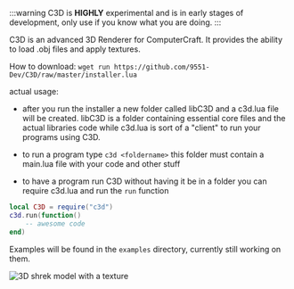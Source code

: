 :::warning
C3D is **HIGHLY** experimental and is in early stages
of development, only use if you know what you are doing.
:::

C3D is an advanced 3D Renderer for ComputerCraft.
It provides the ability to load .obj files and apply textures.

How to download: `wget run https://github.com/9551-Dev/C3D/raw/master/installer.lua`

actual usage:
- after you run the installer a new folder called libC3D and a c3d.lua file will be created.
libC3D is a folder containing essential core files and the actual libraries code
while c3d.lua is sort of a "client" to run your programs using C3D.

- to run a program type `c3d <foldername>`
this folder must contain a main.lua file with your code and other stuff

- to have a program run C3D without having it be in a folder you can
require c3d.lua and run the `run` function

```lua
local C3D = require("c3d")
c3d.run(function()
    -- awesome code
end)
```

Examples will be found in the `examples` directory, currently still working on them.

![3D shrek model with a texture](shrek.png "3D shrek model with a texture")
